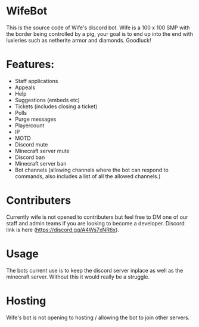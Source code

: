 # WifeBot
This is the source code of Wife's discord bot. Wife is a 100 x 100 SMP with the border being controlled by a pig, your goal is to end up into the end with luxieries such as netherite armor and diamonds. Goodluck! 

# Features:
- Staff applications
- Appeals
- Help
- Suggestions (embeds etc)
- Tickets (includes closing a ticket)
- Polls
- Purge messages
- Playercount
- IP
- MOTD
- Discord mute
- Minecraft server mute
- Discord ban
- Minecraft server ban
- Bot channels (allowing channels where the bot can respond to commands, also includes a list of all the allowed channels.)

# Contributers
Currently wife is not opened to contributers but feel free to DM one of our staff and admin teams if you are looking to become a developer. Discord link is here (https://discord.gg/A4Ws7xNR6x).

# Usage
The bots current use is to keep the discord server inplace as well as the minecraft server. Without this it would really be a struggle.

# Hosting
Wife's bot is not opening to hosting / allowing the bot to join other servers.

  
